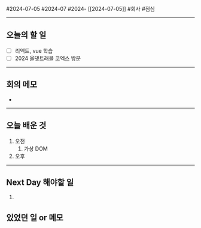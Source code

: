 #2024-07-05 #2024-07 #2024- [[2024-07-05]]
#회사 #점심 

---
## 오늘의 할 일
- [ ] 리액트, vue 학습
- [ ] 2024 올댓트래블 코엑스 방문
---
## 회의 메모
- 
---
## 오늘 배운 것
1. 오전
    1. 가상 DOM 
2. 오후

---
## Next Day 해야할 일
1. 


## 있었던 일 or 메모